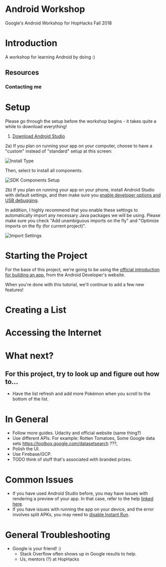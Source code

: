 # Android Workshop
Google's Android Workshop for HopHacks Fall 2018

# Introduction
A workshop for learning Android by doing :)

## Resources
### Contacting me

# Setup

Please go through the setup before the workshop begins - it takes quite a while to download everything!

1) [Download Android Studio](https://developer.android.com/studio/)

2a) If you plan on running your app on your computer, choose to have a "custom" instead of "standard" setup at this screen:

![Install Type](https://i.imgur.com/Qxj36uN.png)

Then, select to install all components.

![SDK Components Setup](https://i.imgur.com/5yG1Lb5.png)

2b) If you plan on running your app on your phone, install Android Studio with default settings, and then make sure you [enable developer options and USB debugging](https://developer.android.com/studio/debug/dev-options#enable).

In addition, I highly recommend that you enable these settings to automatically import any necessary Java packages we will be using. Please make sure you check "Add unambiguous imports on the fly" and "Optimize imports on the fly (for current project)".

![Import Settings](https://i.imgur.com/uEUTHtU.png)

# Starting the Project

For the base of this project, we're going to be using the [official introduction for building an app](https://developer.android.com/training/basics/firstapp/creating-project), from the Android Developer's website.

When you're done with this tutorial, we'll continue to add a few new features!

# Creating a List

# Accessing the Internet

# What next?
## For this project, try to look up and figure out how to...
- Have the list refresh and add more Pokémon when you scroll to the bottom of the list.

# In General
- Follow more guides. Udacity and official website (same thing?)
- Use different APIs. For example: Rotten Tomatoes, Some Google data sets https://toolbox.google.com/datasetsearch ???,
- Polish the UI.
- Use Firebase/GCP.
- TODO think of stuff that's associated with branded prizes.

# Common Issues
- If you have used Android Studio before, you may have issues with rendering a preview of your app. In that case, refer to the help [linked here](https://stackoverflow.com/a/51709049).
- If you have issues with running the app on your device, and the error involves split APKs, you may need to [disable Instant Run](https://stackoverflow.com/a/34817880).

# General Troubleshooting
- Google is your friend! :)
  - Stack Overflow often shows up in Google results to help.
  - Us, mentors (?) at HopHacks
